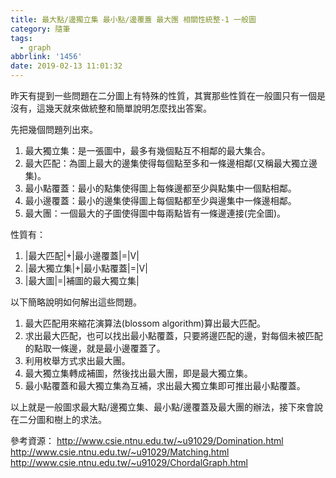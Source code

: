 ```yaml
---
title: 最大點/邊獨立集 最小點/邊覆蓋 最大團 相關性統整-1 一般圖
category: 隨筆
tags:
  - graph
abbrlink: '1456'
date: 2019-02-13 11:01:32
---
```

昨天有提到一些問題在二分圖上有特殊的性質，其實那些性質在一般圖只有一個是沒有，這幾天就來做統整和簡單說明怎麼找出答案。
<!-- more -->
先把幾個問題列出來。
1. 最大獨立集：是一張圖中，最多有幾個點互不相鄰的最大集合。
2. 最大匹配：為圖上最大的邊集使得每個點至多和一條邊相鄰(又稱最大獨立邊集)。
3. 最小點覆蓋：最小的點集使得圖上每條邊都至少與點集中一個點相鄰。
4. 最小邊覆蓋：最小的邊集使得圖上每個點都至少與邊集中一條邊相鄰。
5. 最大團：一個最大的子圖使得圖中每兩點皆有一條邊連接(完全圖)。

性質有：
1. |最大匹配|+|最小邊覆蓋|=|V|
2. |最大獨立集|+|最小點覆蓋|=|V|
3. |最大圖|=|補圖的最大獨立集|

以下簡略說明如何解出這些問題。
1. 最大匹配用來縮花演算法(blossom algorithm)算出最大匹配。
2. 求出最大匹配，也可以找出最小點覆蓋，只要將邊匹配的邊，對每個未被匹配的點取一條邊，就是最小邊覆蓋了。
3. 利用枚舉方式求出最大團。
4. 最大獨立集轉成補圖，然後找出最大團，即是最大獨立集。
5. 最小點覆蓋和最大獨立集為互補，求出最大獨立集即可推出最小點覆蓋。

以上就是一般圖求最大點/邊獨立集、最小點/邊覆蓋及最大團的辦法，接下來會說在二分圖和樹上的求法。

參考資源：
http://www.csie.ntnu.edu.tw/~u91029/Domination.html
http://www.csie.ntnu.edu.tw/~u91029/Matching.html
http://www.csie.ntnu.edu.tw/~u91029/ChordalGraph.html